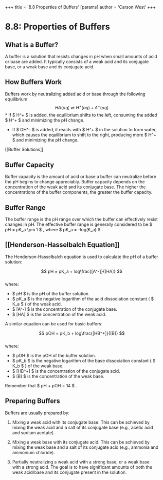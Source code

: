 +++
 title = '8.8 Properties of Buffers'
[params]
	author = 'Carson West'
+++
# 8.8: Properties of Buffers

## What is a Buffer?
A buffer is a solution that resists changes in pH when small amounts of acid or base are added. It typically consists of a weak acid and its conjugate base, or a weak base and its conjugate acid.

## How Buffers Work
Buffers work by neutralizing added acid or base through the following equilibrium:
 $$ HA(aq) \rightleftharpoons H^+(aq) + A^-(aq) $$  *   If  $ H^+ $  is added, the equilibrium shifts to the left, consuming the added  $ H^+ $  and minimizing the pH change.
*   If  $ OH^- $  is added, it reacts with  $ H^+ $  in the solution to form water, which causes the equilibrium to shift to the right, producing more  $ H^+ $  and minimizing the pH change.

[[Buffer Solutions]]
## Buffer Capacity
Buffer capacity is the amount of acid or base a buffer can neutralize before the pH begins to change appreciably.  Buffer capacity depends on the concentration of the weak acid and its conjugate base. The higher the concentrations of the buffer components, the greater the buffer capacity.

## Buffer Range
The buffer range is the pH range over which the buffer can effectively resist changes in pH.  The effective buffer range is generally considered to be  $ pH = pK_a \pm 1 $ , where  $ pK_a = -log(K_a) $ .

## [[Henderson-Hasselbalch Equation]]
The Henderson-Hasselbalch equation is used to calculate the pH of a buffer solution:

 $$ pH = pK_a + log\frac{[A^-]}{[HA]} $$  
where:
*    $ pH $  is the pH of the buffer solution.
*    $ pK_a $  is the negative logarithm of the acid dissociation constant ( $ K_a $ ) of the weak acid.
*    $ [A^-] $  is the concentration of the conjugate base.
*    $ [HA] $  is the concentration of the weak acid.

A similar equation can be used for basic buffers:

 $$ pOH = pK_b + log\frac{[HB^+]}{[B]} $$  
where:
*    $ pOH $  is the pOH of the buffer solution.
*    $ pK_b $  is the negative logarithm of the base dissociation constant ( $ K_b $ ) of the weak base.
*    $ [HB^+] $  is the concentration of the conjugate acid.
*    $ [B] $  is the concentration of the weak base.

Remember that  $ pH + pOH = 14 $ .

## Preparing Buffers
Buffers are usually prepared by:

1.  Mixing a weak acid with its conjugate base. This can be achieved by mixing the weak acid and a salt of its conjugate base (e.g., acetic acid and sodium acetate).

2.  Mixing a weak base with its conjugate acid. This can be achieved by mixing the weak base and a salt of its conjugate acid (e.g., ammonia and ammonium chloride).

3.  Partially neutralizing a weak acid with a strong base, or a weak base with a strong acid.  The goal is to have significant amounts of both the weak acid/base and its conjugate present in the solution.
